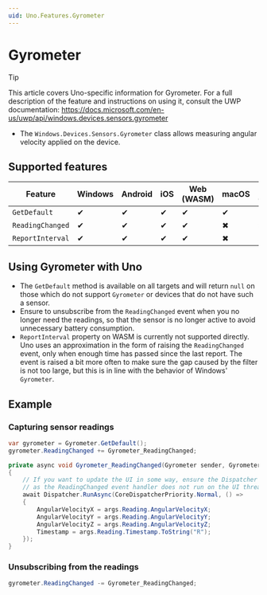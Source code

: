 ```yaml
---
uid: Uno.Features.Gyrometer
---
```


# Gyrometer

> [!TIP]
> This article covers Uno-specific information for Gyrometer. For a full description of the feature and instructions on using it, consult the UWP documentation: https://docs.microsoft.com/en-us/uwp/api/windows.devices.sensors.gyrometer

* The `Windows.Devices.Sensors.Gyrometer` class allows measuring angular velocity applied on the device.

## Supported features

| Feature        |  Windows  | Android |  iOS  |  Web (WASM)  | macOS | Linux (Skia)  | Win 7 (Skia) |
|---------------|-------|-------|-------|-------|-------|-------|-|
| `GetDefault`         | ✔ | ✔ | ✔ | ✔ | ✔ | ✔ | ✔ |
| `ReadingChanged` | ✔ | ✔ | ✔ | ✔ | ✖ | ✖| ✖ |
| `ReportInterval`     | ✔ | ✔ | ✔ | ✔ | ✖ | ✖ | ✖ |

## Using Gyrometer with Uno

* The `GetDefault` method is available on all targets and will return `null` on those which do not support `Gyrometer` or devices that do not have such a sensor.
* Ensure to unsubscribe from the `ReadingChanged` event when you no longer need the readings, so that the sensor is no longer active to avoid unnecessary battery consumption.
* `ReportInterval` property on WASM is currently not supported directly. Uno uses an approximation in the form of raising the `ReadingChanged` event, only when enough time has passed since the last report. The event is raised a bit more often to make sure the gap caused by the filter is not too large, but this is in line with the behavior of Windows' `Gyrometer`.

## Example

### Capturing sensor readings

```csharp
var gyrometer = Gyrometer.GetDefault();
gyrometer.ReadingChanged += Gyrometer_ReadingChanged;

private async void Gyrometer_ReadingChanged(Gyrometer sender, GyrometerReadingChangedEventArgs args)
{
    // If you want to update the UI in some way, ensure the Dispatcher is used,
    // as the ReadingChanged event handler does not run on the UI thread.
    await Dispatcher.RunAsync(CoreDispatcherPriority.Normal, () =>
    {
        AngularVelocityX = args.Reading.AngularVelocityX;
        AngularVelocityY = args.Reading.AngularVelocityY;
        AngularVelocityZ = args.Reading.AngularVelocityZ;
        Timestamp = args.Reading.Timestamp.ToString("R");
    });
}
```

### Unsubscribing from the readings

```csharp
gyrometer.ReadingChanged -= Gyrometer_ReadingChanged;
```
